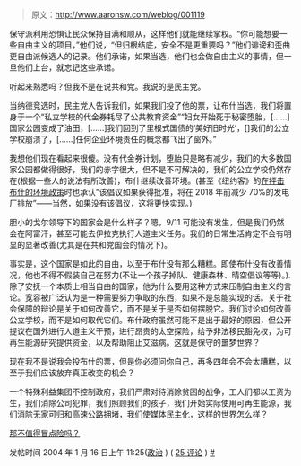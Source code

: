 # 

> 原文：<http://www.aaronsw.com/weblog/001119>

保守派利用恐惧让民众保持自满和顺从，这样他们就能继续掌权。“你可能想要一些自由主义的项目，”他们说，“但归根结底，安全不是更重要吗？”他们诽谤和歪曲更自由派候选人的记录。他们承诺，如果当选，他们也会做自由主义的事情，但一旦他们上台，就忘记这些承诺。

听起来熟悉吗？但我不是在说共和党。我说的是民主党。

当纳德竞选时，民主党人告诉我们，如果我们投了他的票，让布什当选，我们将置身于一个“私立学校的代金券耗尽了公共教育资金”“妇女开始死于秘密堕胎，[……]国家公园变成了油田，[……]我们回到了里根式国债的‘美好旧时光’，[]我们的公立学校崩溃了，[……]任何企业环境责任的概念都飞出了窗外。”

我想他们现在看起来很傻。没有代金券计划，堕胎只是略有减少，我们的大多数国家公园都做得很好，我们的赤字很大，但不是不可解决的，我们的公立学校仍然存在(根据一些人的说法有所改善)，布什继续改善环境。(甚至《纽约客》的[在抨击布什的环境政策](http://www.newyorker.com/talk/content/?030929ta_talk_kolbert "The New Yorker: Clouding The Air")时也承认“该倡议如果获得批准，将在 2018 年前减少 70%的发电厂排放”——当然，如果没有该倡议，这将更快实现。)

胆小的戈尔领导下的国家会是什么样子？嗯，9/11 可能没有发生，但是我们仍然会在阿富汗，甚至可能去伊拉克执行人道主义任务。我们的日常生活肯定不会有明显的显著改善(尤其是在共和党国会的情况下)。

事实是，这个国家是如此的自由，以至于布什没有那么糟糕。即使布什没有改善情况，他也不得不假装自己在努力(不让一个孩子掉队、健康森林、晴空倡议等等)。).除了安抚一个本质上相当自由的国家，他为什么要用这种方式来压制自由主义的言论。宽容被广泛认为是一种需要努力争取的东西，如果不是总能实现的话。关于社会保障的辩论是关于如何改善它，而不是关于是否如何摆脱它。我们讨论如何改善公立学校，而不是如何取代它们。布什政府虽然可能不是出于最好的原因，但公开提议在国外进行人道主义干预，进行昂贵的太空探险，给予非法移民豁免权，为可再生能源研究提供资金，以及帮助阻止艾滋病。这就是保守的噩梦世界？

现在我不是说我会投布什的票，但是你必须问你自己，再多四年会不会太糟糕，以至于我们应该放弃真正改变的机会？

一个特殊利益集团不控制政府，我们严肃对待消除贫困的战争，工人们都以工资为生，我们消除公司犯罪，我们照顾我们的孩子，我们开始实际使用可再生能源，我们消除无家可归和高速公路拥堵，我们使媒体民主化，这样的世界怎么样？

[那不值得冒点险吗？](http://naderexplore04.org/)

发帖时间 2004 年 1 月 16 日上午 11:25([政治](cat_politics) ) ( [25 评论](#comments) ) [#](001119)

